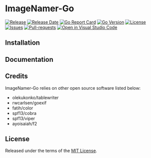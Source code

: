 # ImageNamer-Go

[![Release](https://img.shields.io/github/v/release/jolsfd/imagenamer-go.svg)](https://github.com/ionos-cloud/ionosctl/releases/latest)
[![Release Date](https://img.shields.io/github/release-date/jolsfd/imagenamer-go.svg)](https://github.com/ionos-cloud/ionosctl/releases/latest)
[![Go Report Card](https://goreportcard.com/badge/github.com/jolsfd/imagenamer-go)](https://goreportcard.com/report/github.com/jolsfd/imagenamer-go)
[![Go Version](https://img.shields.io/github/go-mod/go-version/jolsfd/imagenamer-go.svg)](https://github.com/ionos-cloud/ionosctl)
[![License](https://img.shields.io/github/license/jolsfd/imagenamer-go.svg)](https://github.com/jolsfd/imagenamer-go/blob/main/LICENSE)
[![Issues](https://img.shields.io/github/issues/jolsfd/imagenamer-go.svg)](https://GitHub.com/jolsfd/imagenamer-go/issues/)
[![Pull-requests](https://img.shields.io/github/issues-pr/jolsfd/imagenamer-go.svg)](https://GitHub.com/jolsfd/imagenamer-go/pull/)
[![Open in Visual Studio Code](https://open.vscode.dev/badges/open-in-vscode.svg)](https://open.vscode.dev/jolsfd/imagenamer-go)

## Installation

## Documentation

## Credits

ImageNamer-Go relies on other open source software listed below:
* olekukonko/tablewriter
* rwcarlsen/goexif
* fatih/color
* spf13/cobra
* spf13/viper
* ayoisaiah/f2

## License

Released under the terms of the [MIT License](https://github.com/jolsfd/imagenamer-go/blob/main/LICENSE).